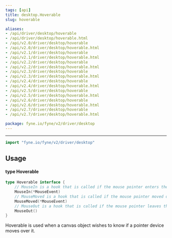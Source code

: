 ```yaml
---
tags: [api]
title: desktop.Hoverable
slug: hoverable

aliases:
- /api/driver/desktop/hoverable
- /api/driver/desktop/hoverable.html
- /api/v2.0/driver/desktop/hoverable
- /api/v2.0/driver/desktop/hoverable.html
- /api/v2.1/driver/desktop/hoverable
- /api/v2.1/driver/desktop/hoverable.html
- /api/v2.2/driver/desktop/hoverable
- /api/v2.2/driver/desktop/hoverable.html
- /api/v2.3/driver/desktop/hoverable
- /api/v2.3/driver/desktop/hoverable.html
- /api/v2.4/driver/desktop/hoverable
- /api/v2.4/driver/desktop/hoverable.html
- /api/v2.5/driver/desktop/hoverable
- /api/v2.5/driver/desktop/hoverable.html
- /api/v2.6/driver/desktop/hoverable
- /api/v2.6/driver/desktop/hoverable.html
- /api/v2.7/driver/desktop/hoverable
- /api/v2.7/driver/desktop/hoverable.html

package: fyne.io/fyne/v2/driver/desktop
---
```



---
```go
import "fyne.io/fyne/v2/driver/desktop"
```

## Usage

#### type Hoverable

```go
type Hoverable interface {
	// MouseIn is a hook that is called if the mouse pointer enters the element.
	MouseIn(*MouseEvent)
	// MouseMoved is a hook that is called if the mouse pointer moved over the element.
	MouseMoved(*MouseEvent)
	// MouseOut is a hook that is called if the mouse pointer leaves the element.
	MouseOut()
}
```

Hoverable is used when a canvas object wishes to know if a pointer device moves over it.
